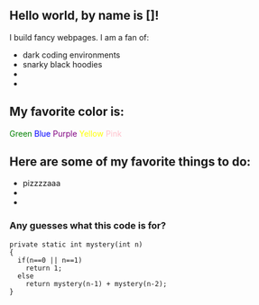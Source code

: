 ## Hello world, by name is []!

I build fancy webpages. I am a fan of:
* dark coding environments
* snarky black hoodies
* 
* 

## My favorite color is:
<span style="color:green">Green</span>
<span style="color:blue">Blue</span>
<span style="color:purple">Purple</span>
<span style="color:yellow">Yellow</span>
<span style="color:pink">Pink</span>

## Here are some of my favorite things to do:
* pizzzzaaa
* 
* 

### Any guesses what this code is for?
```
private static int mystery(int n)
{
  if(n==0 || n==1)
    return 1;
  else
    return mystery(n-1) + mystery(n-2);
}
```